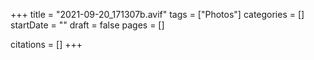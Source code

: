 +++
title = "2021-09-20_171307b.avif"
tags = ["Photos"]
categories = []
startDate = ""
draft = false
pages = []

citations = []
+++
